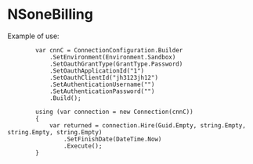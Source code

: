 # NSoneBilling

Example of use:

            var cnnC = ConnectionConfiguration.Builder
                .SetEnvironment(Environment.Sandbox)
                .SetOauthGrantType(GrantType.Password)
                .SetOauthApplicationId("1")
                .SetOauthClientId("jh3123jh12")
                .SetAuthenticationUsername("")
                .SetAuthenticationPassword("")
                .Build();

            using (var connection = new Connection(cnnC))
            {
                var returned = connection.Hire(Guid.Empty, string.Empty, string.Empty, string.Empty)
                    .SetFinishDate(DateTime.Now)
                    .Execute();
            }
